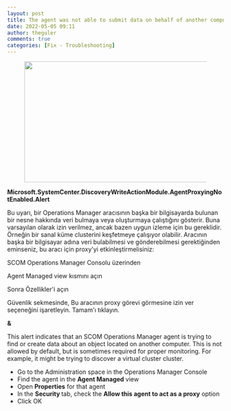 ```yaml
---
layout: post
title: The agent was not able to submit data on behalf of another computer because agent proxy is not enabled.
date: 2022-05-05 09:11
author: theguler
comments: true
categories: [Fix - Troubleshooting]
---
```

<!-- wp:image {"id":3028,"width":500,"height":281,"sizeSlug":"large","linkDestination":"none"} -->
<figure class="wp-block-image size-large is-resized"><img src="https://theguler.wordpress.com/wp-content/uploads/2022/05/sytemcenter.jpg?w=1024" alt="" class="wp-image-3028" width="500" height="281" /></figure>
<!-- /wp:image -->

<!-- wp:paragraph -->
<p><strong>Microsoft.SystemCenter.DiscoveryWriteActionModule.AgentProxyingNotEnabled.Alert</strong></p>
<!-- /wp:paragraph -->

<!-- wp:paragraph -->
<p>Bu uyarı, bir Operations Manager aracısının başka bir bilgisayarda bulunan bir nesne hakkında veri bulmaya veya oluşturmaya çalıştığını gösterir. Buna varsayılan olarak izin verilmez, ancak bazen uygun izleme için bu gereklidir. Örneğin bir sanal küme clusterini keşfetmeye çalışıyor olabilir. Aracının başka bir bilgisayar adına veri bulabilmesi ve gönderebilmesi gerektiğinden eminseniz, bu aracı için proxy'yi etkinleştirmelisiniz:</p>
<!-- /wp:paragraph -->

<!-- wp:paragraph -->
<p>SCOM Operations Manager Consolu üzerinden</p>
<!-- /wp:paragraph -->

<!-- wp:paragraph -->
<p>Agent Managed view kısmını açın</p>
<!-- /wp:paragraph -->

<!-- wp:paragraph -->
<p>Sonra Özellikler'i açın</p>
<!-- /wp:paragraph -->

<!-- wp:paragraph -->
<p>Güvenlik sekmesinde, Bu aracının proxy görevi görmesine izin ver seçeneğini işaretleyin. Tamam'ı tıklayın.</p>
<!-- /wp:paragraph -->

<!-- wp:paragraph -->
<p><strong>&amp;</strong></p>
<!-- /wp:paragraph -->

<!-- wp:paragraph -->
<p>This alert indicates that an SCOM Operations Manager agent is trying to find or create data about an object located on another computer. This is not allowed by default, but is sometimes required for proper monitoring. For example, it might be trying to discover a virtual cluster cluster.</p>
<!-- /wp:paragraph -->

<!-- wp:list -->
<ul><li>Go to the Administration space in the Operations Manager Console</li><li>Find the agent in the <strong>Agent Managed</strong> view</li><li>Open <strong>Properties</strong> for that agent</li><li>In the <strong>Security </strong>tab, check the <strong>Allow this agent to act as a proxy</strong> option</li><li>Click OK</li></ul>
<!-- /wp:list -->
